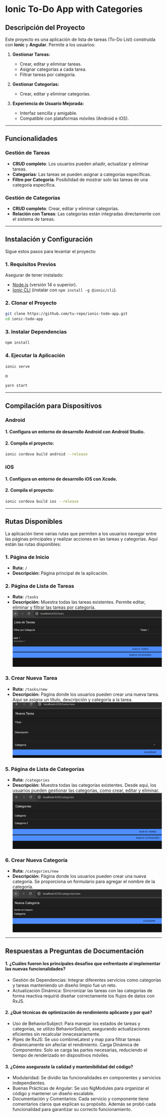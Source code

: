 # Ionic To-Do App with Categories  

## Descripción del Proyecto  
Este proyecto es una aplicación de lista de tareas (To-Do List) construida con **Ionic** y **Angular**. Permite a los usuarios:  

1. **Gestionar Tareas:**   
   - Crear, editar y eliminar tareas.  
   - Asignar categorías a cada tarea.   
   - Filtrar tareas por categoría. 
    
2. **Gestionar Categorías:**      
   - Crear, editar y eliminar categorías.
    
3. **Experiencia de Usuario Mejorada:**   
   - Interfaz sencilla y amigable.    
   - Compatible con plataformas móviles (Android e iOS).  

---

## Funcionalidades  

### Gestión de Tareas  
- **CRUD completo**: Los usuarios pueden añadir, actualizar y eliminar tareas.  
- **Categorías**: Las tareas se pueden asignar a categorías específicas.  
- **Filtro por Categoría**: Posibilidad de mostrar solo las tareas de una categoría específica.  

### Gestión de Categorías  
- **CRUD completo**: Crear, editar y eliminar categorías.  
- **Relación con Tareas**: Las categorías están integradas directamente con el sistema de tareas.  

---

## Instalación y Configuración  

Sigue estos pasos para levantar el proyecto:  

### 1. Requisitos Previos  
Asegurar de tener instalado:  
- [Node.js](https://nodejs.org/) (versión 14 o superior).  
- [Ionic CLI](https://ionicframework.com/docs/cli) (instalar con `npm install -g @ionic/cli`).  

### 2. Clonar el Proyecto  
```bash
git clone https://github.com/tu-repo/ionic-todo-app.git  
cd ionic-todo-app
```

### 3. Instalar Dependencias 
```bash  
npm install  
```

### 4. Ejecutar la Aplicación
```bash  
ionic serve    
```
o

```bash  
yarn start
```

--- 

## Compilación para Dispositivos
### Android
#### 1. Configura un entorno de desarrollo Android con Android Studio.

#### 2. Compila el proyecto:
```bash  
ionic cordova build android --release
```

### iOS
#### 1. Configura un entorno de desarrollo iOS con Xcode.

#### 2. Compila el proyecto:
```bash  
ionic cordova build ios --release
```
---

## Rutas Disponibles

La aplicación tiene varias rutas que permiten a los usuarios navegar entre las páginas principales y realizar acciones en las tareas y categorías. Aquí están las rutas disponibles:

### **1. Página de Inicio**
- **Ruta:** `/`
- **Descripción:** Página principal de la aplicación.

### **2. Página de Lista de Tareas**
- **Ruta:** `/tasks`
- **Descripción:** Muestra todas las tareas existentes. Permite editar, eliminar y filtrar las tareas por categoría.
![alt text](image-4.png)

### **3. Crear Nueva Tarea**
- **Ruta:** `/tasks/new`
- **Descripción:** Página donde los usuarios pueden crear una nueva tarea. Aquí se asigna un título, descripción y categoría a la tarea.
![alt text](image-3.png)

### **5. Página de Lista de Categorías**
- **Ruta:** `/categories`
- **Descripción:** Muestra todas las categorías existentes. Desde aquí, los usuarios pueden gestionar las categorías, como crear, editar y eliminar.
![alt text](image-2.png)

### **6. Crear Nueva Categoría**
- **Ruta:** `/categories/new`
- **Descripción:** Página donde los usuarios pueden crear una nueva categoría. Se proporciona un formulario para agregar el nombre de la categoría.
![alt text](image-1.png)


---



## Respuestas a Preguntas de Documentación

#### 1. ¿Cuáles fueron los principales desafíos que enfrentaste al implementar las nuevas funcionalidades?
- Gestión de Dependencias: Integrar diferentes servicios como categorías y tareas manteniendo un diseño limpio fue un reto.
- Actualización Dinámica: Sincronizar las tareas con las categorías de forma reactiva requirió diseñar correctamente los flujos de datos con RxJS.

#### 2. ¿Qué técnicas de optimización de rendimiento aplicaste y por qué?
- Uso de BehaviorSubject: Para manejar los estados de tareas y categorías, se utilizo BehaviorSubject, asegurando actualizaciones eficientes sin recalcular innecesariamente.
- Pipes de RxJS: Se uso combineLatest y map para filtrar tareas dinámicamente sin afectar el rendimiento.
Carga Dinámica de Componentes: Solo se carga las partes necesarias, reduciendo el tiempo de renderizado en dispositivos móviles.
#### 3. ¿Cómo aseguraste la calidad y mantenibilidad del código?
- Modularidad: Se dividio las funcionalidades en componentes y servicios independientes.
- Buenas Prácticas de Angular: Se uso NgModules para organizar el código y mantener un diseño escalable.
- Documentación y Comentarios: Cada servicio y componente tiene comentarios claros que explican su propósito. Además se probó cada funcionalidad para garantizar su correcto funcionamiento.

